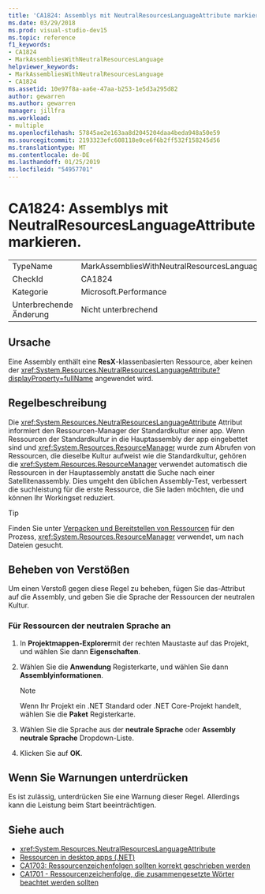 ```yaml
---
title: 'CA1824: Assemblys mit NeutralResourcesLanguageAttribute markieren.'
ms.date: 03/29/2018
ms.prod: visual-studio-dev15
ms.topic: reference
f1_keywords:
- CA1824
- MarkAssembliesWithNeutralResourcesLanguage
helpviewer_keywords:
- MarkAssembliesWithNeutralResourcesLanguage
- CA1824
ms.assetid: 10e97f8a-aa6e-47aa-b253-1e5d3a295d82
author: gewarren
ms.author: gewarren
manager: jillfra
ms.workload:
- multiple
ms.openlocfilehash: 57845ae2e163aa8d2045204daa4beda948a50e59
ms.sourcegitcommit: 2193323efc608118e0ce6f6b2ff532f158245d56
ms.translationtype: MT
ms.contentlocale: de-DE
ms.lasthandoff: 01/25/2019
ms.locfileid: "54957701"
---
```

# <a name="ca1824-mark-assemblies-with-neutralresourceslanguageattribute"></a>CA1824: Assemblys mit NeutralResourcesLanguageAttribute markieren.

|||
|-|-|
|TypeName|MarkAssembliesWithNeutralResourcesLanguage|
|CheckId|CA1824|
|Kategorie|Microsoft.Performance|
|Unterbrechende Änderung|Nicht unterbrechend|

## <a name="cause"></a>Ursache

Eine Assembly enthält eine **ResX**-klassenbasierten Ressource, aber keinen der <xref:System.Resources.NeutralResourcesLanguageAttribute?displayProperty=fullName> angewendet wird.

## <a name="rule-description"></a>Regelbeschreibung

Die <xref:System.Resources.NeutralResourcesLanguageAttribute> Attribut informiert den Ressourcen-Manager der Standardkultur einer app. Wenn Ressourcen der Standardkultur in die Hauptassembly der app eingebettet sind und <xref:System.Resources.ResourceManager> wurde zum Abrufen von Ressourcen, die dieselbe Kultur aufweist wie die Standardkultur, gehören die <xref:System.Resources.ResourceManager> verwendet automatisch die Ressourcen in der Hauptassembly anstatt die Suche nach einer Satellitenassembly. Dies umgeht den üblichen Assembly-Test, verbessert die suchleistung für die erste Ressource, die Sie laden möchten, die und können Ihr Workingset reduziert.

> [!TIP]
> Finden Sie unter [Verpacken und Bereitstellen von Ressourcen](/dotnet/framework/resources/packaging-and-deploying-resources-in-desktop-apps) für den Prozess, <xref:System.Resources.ResourceManager> verwendet, um nach Dateien gesucht.

## <a name="fix-violations"></a>Beheben von Verstößen

Um einen Verstoß gegen diese Regel zu beheben, fügen Sie das-Attribut auf die Assembly, und geben Sie die Sprache der Ressourcen der neutralen Kultur.

### <a name="to-specify-the-neutral-language-for-resources"></a>Für Ressourcen der neutralen Sprache an

1. In **Projektmappen-Explorer**mit der rechten Maustaste auf das Projekt, und wählen Sie dann **Eigenschaften**.

2. Wählen Sie die **Anwendung** Registerkarte, und wählen Sie dann **Assemblyinformationen**.

   > [!NOTE]
   > Wenn Ihr Projekt ein .NET Standard oder .NET Core-Projekt handelt, wählen Sie die **Paket** Registerkarte.

3. Wählen Sie die Sprache aus der **neutrale Sprache** oder **Assembly neutrale Sprache** Dropdown-Liste.

4. Klicken Sie auf **OK**.

## <a name="when-to-suppress-warnings"></a>Wenn Sie Warnungen unterdrücken

Es ist zulässig, unterdrücken Sie eine Warnung dieser Regel. Allerdings kann die Leistung beim Start beeinträchtigen.

## <a name="see-also"></a>Siehe auch

- <xref:System.Resources.NeutralResourcesLanguageAttribute>
- [Ressourcen in desktop apps (.NET)](/dotnet/framework/resources/)
- [CA1703: Ressourcenzeichenfolgen sollten korrekt geschrieben werden](../code-quality/ca1703-resource-strings-should-be-spelled-correctly.md)
- [CA1701 - Ressourcenzeichenfolge, die zusammengesetzte Wörter beachtet werden sollten](../code-quality/ca1701-resource-string-compound-words-should-be-cased-correctly.md)